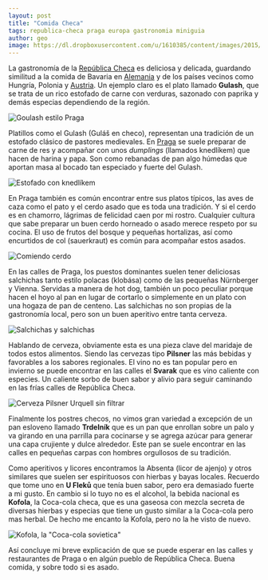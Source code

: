 ```yaml
---
layout: post
title: "Comida Checa"
tags: republica-checa praga europa gastronomia miniguia
author: geo
image: https://dl.dropboxusercontent.com/u/1610385/content/images/2015/05/DSC05025.JPG
---
```

La gastronomía de la [República Checa](/tag/republica-checa) es deliciosa y delicada, guardando similitud a la comida de Bavaria en [Alemania](/tag/alemania) y de los países vecinos como Hungría, Polonia y [Austria](/tag/austria). Un ejemplo claro es el plato llamado **Gulash**, que se trata de un rico estofado de carne con verduras, sazonado con paprika y demás especias dependiendo de la región.

![Goulash estilo Praga](https://dl.dropboxusercontent.com/u/1610385/content/images/2015/05/DSC04659.JPG)

Platillos como el Gulash (Guláš en checo), representan una tradición de un estofado clásico de pastores medievales. En [Praga](/tag/praga) se suele preparar de carne de res y acompañar con unos *dumplings* (llamados knedlíkem) que hacen de harina y papa. Son como rebanadas de pan algo húmedas que aportan masa al bocado tan especiado y fuerte del Gulash.

![Estofado con knedlíkem](https://dl.dropboxusercontent.com/u/1610385/content/images/2015/05/DSC04657.JPG)

En Praga también es común encontrar entre sus platos típicos, las aves de caza como el pato y el cerdo asado que es toda una tradición. Y si el cerdo es en chamorro, lágrimas de felicidad caen por mi rostro. Cualquier cultura que sabe preparar un buen cerdo horneado o asado merece respeto por su cocina. El uso de frutos del bosque y pequeñas hortalizas, así como encurtidos de col (sauerkraut) es común para acompañar estos asados. 

![Comiendo cerdo](https://dl.dropboxusercontent.com/u/1610385/content/images/2015/05/DSC05026.JPG)

En las calles de Praga, los puestos dominantes suelen tener deliciosas salchichas tanto estilo polacas (klobása) como de las pequeñas Nürnberger y Vienna. Servidas a manera de hot dog, también un poco peculiar porque hacen el hoyo al pan en lugar de cortarlo o simplemente en un plato con una hogaza de pan de centeno. Las salchichas no son propias de la gastronomía local, pero son un buen aperitivo entre tanta cerveza.

![Salchichas y salchichas](https://dl.dropboxusercontent.com/u/1610385/content/images/2015/05/DSC04970.JPG)

Hablando de cerveza, obviamente esta es una pieza clave del maridaje de todos estos alimentos. Siendo las cervezas tipo **Pilsner** las más bebidas y favorables a los sabores regionales. El vino no es tan popular pero en invierno se puede encontrar en las calles el **Svarak** que es vino caliente con especies. Un caliente sorbo de buen sabor y alivio para seguir caminando en las frías calles de República Checa.

![Cerveza Pilsner Urquell sin filtrar](https://dl.dropboxusercontent.com/u/1610385/content/images/2015/05/DSC05126.JPG)

Finalmente los postres checos, no vimos gran variedad a excepción de un pan esloveno llamado **Trdelník** que es un pan que enrollan sobre un palo y va girando en una parrilla para cocinarse y se agrega azúcar para generar una capa crujiente y dulce alrededor. Este pan se suele encontrar en las calles en pequeñas carpas con hombres orgullosos de su tradición.

Como aperitivos y licores encontramos la Absenta (licor de ajenjo) y otros similares que suelen ser espirituosos con hierbas y bayas locales. Recuerdo que tome uno en **U Fleků** que tenía buen sabor, pero era demasiado fuerte a mi gusto. En cambio si lo tuyo no es el alcohol, la bebida nacional es **Kofola**, la Coca-cola checa, que es una gaseosa con mezcla secreta de diversas hierbas y especias que tiene un gusto similar a la Coca-cola pero mas herbal. De hecho me encanto la Kofola, pero no la he visto de nuevo.

![Kofola, la "Coca-cola sovietica"](https://dl.dropboxusercontent.com/u/1610385/content/images/2015/05/DSC05028-1.JPG)

Así concluye mi breve explicación de que se puede esperar en las calles y restaurantes de Praga o en algún pueblo de República Checa. Buena comida, y sobre todo si es asado.